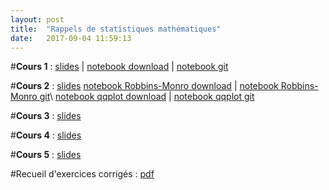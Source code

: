 ```yaml
---
layout: post
title:  "Rappels de statistiques mathématiques"
date:   2017-09-04 11:59:13
---
```

#**Cours 1** : [slides](/assets/cours1_ensae_2017.pdf) | [notebook download](/assets/cdf_empirique.ipynb) | [notebook git](http://nbviewer.jupyter.org/github/lecueguillaume/lecueguillaume.github.io/blob/master/assets/cdf_empirique.ipynb)

#**Cours 2**  : [slides](/assets/cours2_ensae_2017.pdf) 
[notebook Robbins-Monro download](/assets/rm_quantile.ipynb) | [notebook Robbins-Monro git](http://nbviewer.jupyter.org/github/lecueguillaume/notebooks_python/blob/master/cours_statistiques/rm_quantile.ipynb)\\
[notebook qqplot download](/assets/rm_quantile.ipynb) | [notebook qqplot git](http://nbviewer.jupyter.org/github/lecueguillaume/notebooks_python/blob/master/cours_statistiques/box_qqplots.ipynb)


#**Cours 3**  : [slides](/assets/cours3_ensae_2017.pdf)

#**Cours 4**  : [slides](/assets/cours4_ensae_2017.pdf)

#**Cours 5** : [slides](/assets/cours5_ensae_2017.pdf)

<!--#**Cours 6**  : [slides](/assets/cours6_ensae_2015.pdf)

#**Cours 7**  : [slides](/assets/cours7_ensae_2015.pdf)

#**Cours 8**  : [slides](/assets/cours8_ensae_2015.pdf) | [notebook download](/assets/linear_regression.ipynb) | [notebook git](http://nbviewer.jupyter.org/github/lecueguillaume/notebooks_python/blob/master/cours_statistiques/linear_regression.ipynb) | [data](/assets/data_png_nb_reg_lin.zip)
-->

#Recueil d'exercices corrigés : [pdf](/assets/exos_rappels_stats_ensae.pdf)


